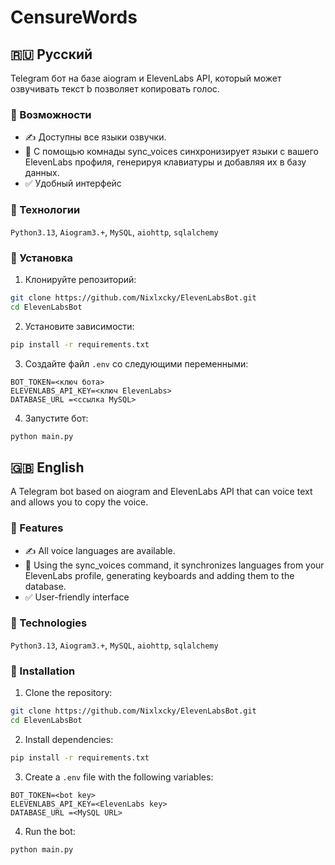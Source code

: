 # CensureWords
## 🇷🇺 Русский

Telegram бот на базе aiogram и ElevenLabs API, который может озвучивать текст b позволяет копировать голос.

### 🔹 Возможности

* ✍️ Доступны все языки озвучки.
* 🔄 С помощью комнады sync_voices синхронизирует языки с вашего ElevenLabs профиля, генерируя клавиатуры и добавляя их в базу данных.
* ✅ Удобный интерфейс


### 🧰 Технологии

`Python3.13`, `Aiogram3.+`, `MySQL`, `aiohttp`, `sqlalchemy` 

### 🚀 Установка

1. Клонируйте репозиторий:

```bash
git clone https://github.com/Nixlxcky/ElevenLabsBot.git
cd ElevenLabsBot
```

2. Установите зависимости:

```bash
pip install -r requirements.txt
```

3. Создайте файл `.env` со следующими переменными:

```
BOT_TOKEN=<ключ бота>
ELEVENLABS_API_KEY=<ключ ElevenLabs> 
DATABASE_URL =<ссылка MySQL>
```

4. Запустите бот:

```bash
python main.py
```


## 🇬🇧 English

A Telegram bot based on aiogram and ElevenLabs API that can voice text and allows you to copy the voice.

### 🔹 Features

* ✍️ All voice languages ​​are available.
* 🔄 Using the sync_voices command, it synchronizes languages ​​from your ElevenLabs profile, generating keyboards and adding them to the database.
* ✅ User-friendly interface

### 🧰 Technologies

`Python3.13`, `Aiogram3.+`, `MySQL`, `aiohttp`, `sqlalchemy`

### 🚀 Installation

1. Clone the repository:

```bash
git clone https://github.com/Nixlxcky/ElevenLabsBot.git
cd ElevenLabsBot
```

2. Install dependencies:

```bash
pip install -r requirements.txt
```

3. Create a `.env` file with the following variables:

```
BOT_TOKEN=<bot key>
ELEVENLABS_API_KEY=<ElevenLabs key>
DATABASE_URL =<MySQL URL>
```

4. Run the bot:

```bash
python main.py
```

